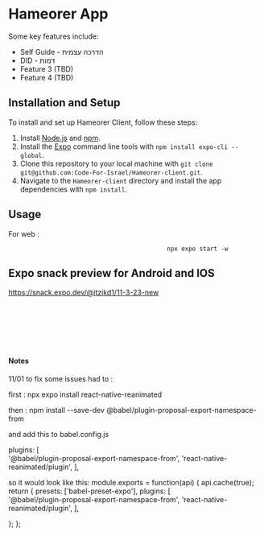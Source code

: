 # Hameorer App

Some key features include:
- Self Guide - הדרכה עצמית
- DID - דמות
- Feature 3 (TBD)
- Feature 4 (TBD)

## Installation and Setup

To install and set up Hameorer Client, follow these steps:

1. Install [Node.js](https://nodejs.org) and [npm](https://www.npmjs.com/).
2. Install the [Expo](https://expo.dev/) command line tools with `npm install expo-cli --global`.
3. Clone this repository to your local machine with `git clone git@github.com:Code-For-Israel/Hameorer-client.git`.
4. Navigate to the `Hameorer-client` directory and install the app dependencies with `npm install`.

## Usage
For web :



                                                npx expo start -w


## Expo snack preview for Android and IOS
https://snack.expo.dev/@itzikd1/11-3-23-new






</br>
</br>
</br>
</br>
</br>

#### Notes

11/01
to fix some issues had to :

first :
npx expo install react-native-reanimated

then :
npm install --save-dev @babel/plugin-proposal-export-namespace-from

and add this to babel.config.js

plugins: [    
  '@babel/plugin-proposal-export-namespace-from',
  'react-native-reanimated/plugin',
],

so it would look like this:
module.exports = function(api) {
  api.cache(true);
  return {
    presets: ['babel-preset-expo'],
    plugins: [    
      '@babel/plugin-proposal-export-namespace-from',
      'react-native-reanimated/plugin',
    ],
    
  };
};
